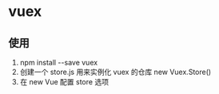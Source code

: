 # vuex

## 使用

1. npm install --save vuex
2. 创建一个 store.js 用来实例化 vuex 的仓库  new Vuex.Store()
3. 在 new Vue 配置 store 选项
